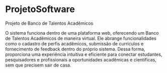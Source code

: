 # ProjetoSoftware
Projeto de Banco de Talentos Acadêmicos 

O sistema funciona dentro de uma plataforma web, oferecendo um Banco de Talentos Acadêmicos de maneira virtual. Ele abrange funcionalidades como o cadastro de perfis acadêmicos, submissão de currículos e fornecimento de feedback dentro do próprio sistema. Dessa forma, proporciona uma experiência intuitiva e eficiente para conectar estudantes, pesquisadores e profissionais a oportunidades acadêmicas e científicas, sem que precisem sair de casa.
